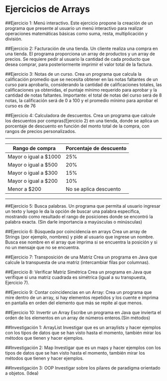 # Ejercicios de Arrays

##Ejercicio 1: Menú interactivo.
Este ejercicio propone la creación de un programa que presente al
usuario un menú interactivo para realizar operaciones matemáticas
básicas como suma, resta, multiplicación y división.

##Ejercicio 2: Facturación de una tienda.
Un cliente realiza una compra en una tienda. El programa proporciona
un array de productos y un array de precios. Se requiere pedir al
usuario la cantidad de cada producto que desea comprar, para
posteriormente imprimir el valor total de la factura.

##Ejercicio 3: Notas de un curso.
Crea un programa que calcula la calificación promedio que se necesita
obtener en las notas faltantes de un curso para aprobarlo,
considerando la cantidad de calificaciones totales, las calificaciones ya
obtenidas, el puntaje mínimo requerido para aprobar y la cantidad de
notas faltantes. Importante: el total de notas del curso será de 8 notas,
la calificación será de 0 a 100 y el promedio mínimo para aprobar el
curso es de 76

##Ejercicio 4: Calculadora de descuentos.
Crea un programa que calcule los descuentos por compras(Ejercicio 2)
en una tienda, donde se aplica un porcentaje de descuento en función
del monto total de la compra, con rangos de precios personalizados.
________________________________________________
| Rango de compra | Porcentaje de descuento |
|------------------------------------|-----------------------------------------|
| Mayor o igual a $1000 | 25% |
| Mayor o igual a $500 | 20% |
| Mayor o igual a $300 | 15% |
| Mayor o igual a $200 | 10% |
| Menor a $200 | No se aplica descuento |

________________________________________________

##Ejercicio 5: Busca palabras.
Un programa que permita al usuario ingresar un texto y luego le da la
opción de buscar una palabra específica, mostrando como resultado
el rango de posiciones donde se encontró la palabra exacta. (Sin darle
importancia a mayúsculas o minúsculas)

##Ejercicio 6: Búsqueda por coincidencia en arrays
Crea un array de Strings (por ejemplo, nombres) y pide al usuario que
ingrese un nombre. Busca ese nombre en el array que imprima si se
encuentra la posición y si no un mensaje que no se encuentra.

##Ejercicio 7: Transposición de una Matriz
Crea un programa en Java que calcule la transpuesta de una matriz
(intercambiar filas por columnas).

##Ejercicio 8: Verificar Matriz Simétrica
Crea un programa en Java que verifique si una matriz cuadrada es
simétrica (igual a su transpuesta, Ejercicio 7).

##Ejercicio 9: Contar coincidencias en un Array:
Crea un programa que mire dentro de un array, si hay elementos
repetidos y los cuente e imprima en pantalla en orden del elemento
que más se repite al que menos.

##Ejercicio 10: Invertir un Array
Escribe un programa en Java que invierta el orden de los elementos
en un array de números enteros.(Sin métodos)

##Investigación 1: ArrayList
Investigar que es un arraylists y hacer ejemplos con los tipos de datos
que se han visto hasta el momento, también mirar los métodos que
tienen y hacer ejemplos.

##Investigación 2: Map
Investigar que es un maps y hacer ejemplos con los tipos de datos que
se han visto hasta el momento, también mirar los métodos que tienen
y hacer ejemplos.

##Investigación 3: OOP
Investigar sobre los pilares de paradigma orientado a objetos. (Idea)
